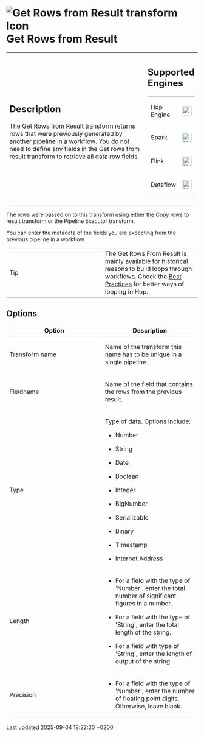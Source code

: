 <div id="header">

# <span class="image image-doc-icon">![Get Rows from Result transform Icon](../assets/images/transforms/icons/rowsfromresult.svg)</span> Get Rows from Result

</div>

<div id="content">

<div id="preamble">

<div class="sectionbody">

<table>
<colgroup>
<col style="width: 75%" />
<col style="width: 25%" />
</colgroup>
<tbody>
<tr class="odd">
<td><div class="content">
<div class="sect1">
<h2 id="_description">Description</h2>
<div class="sectionbody">
<div class="paragraph">
<p>The Get Rows from Result transform returns rows that were previously generated by another pipeline in a workflow. You do not need to define any fields in the Get rows from result transform to retrieve all data row fields.</p>
</div>
</div>
</div>
</div></td>
<td><div class="content">
<div class="sect1">
<h2 id="_supported_engines">Supported Engines</h2>
<div class="sectionbody">
<table>
<tbody>
<tr class="odd">
<td><p>Hop Engine</p></td>
<td><div class="content">
<div class="paragraph">
<p><span class="image"><img src="../assets/images/check_mark.svg" alt="Supported" width="24" /></span></p>
</div>
</div></td>
</tr>
<tr class="even">
<td><p>Spark</p></td>
<td><div class="content">
<div class="paragraph">
<p><span class="image"><img src="../assets/images/cross.svg" alt="Not Supported" width="24" /></span></p>
</div>
</div></td>
</tr>
<tr class="odd">
<td><p>Flink</p></td>
<td><div class="content">
<div class="paragraph">
<p><span class="image"><img src="../assets/images/cross.svg" alt="Not Supported" width="24" /></span></p>
</div>
</div></td>
</tr>
<tr class="even">
<td><p>Dataflow</p></td>
<td><div class="content">
<div class="paragraph">
<p><span class="image"><img src="../assets/images/cross.svg" alt="Not Supported" width="24" /></span></p>
</div>
</div></td>
</tr>
</tbody>
</table>
</div>
</div>
</div></td>
</tr>
</tbody>
</table>

<div class="paragraph">

The rows were passed on to this transform using either the Copy rows to result transform or the Pipeline Executor transform.

</div>

<div class="paragraph">

You can enter the metadata of the fields you are expecting from the previous pipeline in a workflow.

</div>

<div class="admonitionblock tip">

<table>
<colgroup>
<col style="width: 50%" />
<col style="width: 50%" />
</colgroup>
<tbody>
<tr class="odd">
<td><div class="title">
Tip
</div></td>
<td>The Get Rows From Result is mainly available for historical reasons to build loops through workflows. Check the <a href="best-practices/index.VTPHSPPi2K">Best Practices</a> for better ways of looping in Hop.</td>
</tr>
</tbody>
</table>

</div>

</div>

</div>

<div class="sect1">

## Options

<div class="sectionbody">

<table>
<colgroup>
<col style="width: 50%" />
<col style="width: 50%" />
</colgroup>
<thead>
<tr class="header">
<th>Option</th>
<th>Description</th>
</tr>
</thead>
<tbody>
<tr class="odd">
<td><p>Transform name</p></td>
<td><p>Name of the transform this name has to be unique in a single pipeline.</p></td>
</tr>
<tr class="even">
<td><p>Fieldname</p></td>
<td><p>Name of the field that contains the rows from the previous result.</p></td>
</tr>
<tr class="odd">
<td><p>Type</p></td>
<td><div class="content">
<div class="paragraph">
<p>Type of data. Options include:</p>
</div>
<div class="ulist">
<ul>
<li><p>Number</p></li>
<li><p>String</p></li>
<li><p>Date</p></li>
<li><p>Boolean</p></li>
<li><p>Integer</p></li>
<li><p>BigNumber</p></li>
<li><p>Serializable</p></li>
<li><p>Binary</p></li>
<li><p>Timestamp</p></li>
<li><p>Internet Address</p></li>
</ul>
</div>
</div></td>
</tr>
<tr class="even">
<td><p>Length</p></td>
<td><div class="content">
<div class="ulist">
<ul>
<li><p>For a field with the type of 'Number', enter the total number of significant figures in a number.</p></li>
<li><p>For a field with the type of 'String', enter the total length of the string.</p></li>
<li><p>For a field with type of 'String', enter the length of output of the string.</p></li>
</ul>
</div>
</div></td>
</tr>
<tr class="odd">
<td><p>Precision</p></td>
<td><div class="content">
<div class="ulist">
<ul>
<li><p>For a field with the type of 'Number', enter the number of floating point digits. Otherwise, leave blank.</p></li>
</ul>
</div>
</div></td>
</tr>
</tbody>
</table>

</div>

</div>

</div>

<div id="footer">

<div id="footer-text">

Last updated 2025-09-04 18:22:20 +0200

</div>

</div>
